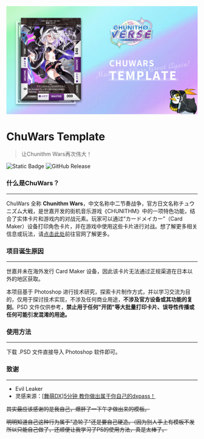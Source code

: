 ![](https://raw.githubusercontent.com/Eiyuuzaki/chuwarstemplate/refs/heads/main/mcwga.png)

# ChuWars Template

> 让Chunithm Wars再次伟大！

![Static Badge](https://img.shields.io/badge/Create-_Photoshop-blue)
![GitHub Release](https://img.shields.io/github/v/release/Eiyuuzaki/chuwarstemplate)

### 什么是ChuWars？

------

ChuWars 全称 **Chunithm Wars**，中文名称中二节奏战争，官方日文名称チュウニズム大戦，是世嘉开发的街机音乐游戏《CHUNITHM》中的一项特色功能，结合了实体卡片和游戏内的对战元素。玩家可以通过“カードメイカー”（Card Maker）设备打印角色卡片，并在游戏中使用这些卡片进行对战。想了解更多相关信息或玩法，请[点击此处](https://chunithm.sega.jp/play/taisen)前往官网了解更多。



### 项目诞生原因

------

世嘉并未在海外发行 Card Maker 设备，因此该卡片无法通过正规渠道在日本以外的地区获取。

本项目基于 Photoshop 进行技术研究，探索卡片制作方式，并以学习交流为目的，仅用于探讨技术实现，不涉及任何商业用途，**不涉及官方设备或其功能的复刻**。PSD 文件仅供参考，**禁止用于任何"开团"等大批量打印卡片、误导性传播或任何可能引发混淆的用途。**



### 使用方法

------

下载 .PSD 文件直接导入 Photoshop 软件即可。



### 致谢

------

- Evil Leaker
- 灵感来源：[[舞萌DX]5分钟 教你做出属于你自己的dxpass！](https://www.bilibili.com/video/BV1yzaZe5EvA/?spm_id_from=333.337.search-card.all.click&vd_source=9edcd5653737a9a2e9a3cbfe6cc5b6c1)

~~其实最应该感谢的是我自己，爆肝了一下午才做出来的模板。~~

~~明明知道自己这种行为属于"造轮子"还是要自己硬造。（因为别人手上有模板不发所以只能自己做了，还顺便让我学习了PS的使用方法，真是太棒了。~~

